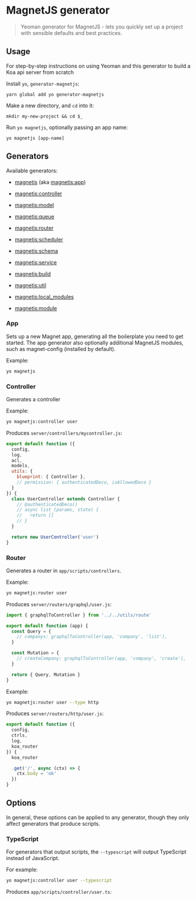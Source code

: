 # MagnetJS generator

> Yeoman generator for MagnetJS - lets you quickly set up a project with sensible defaults and best practices.

## Usage

For step-by-step instructions on using Yeoman and this generator to build a Koa api server from scratch

Install `yo`, `generator-magnetjs`:
```
yarn global add yo generator-magnetjs
```

Make a new directory, and `cd` into it:
```
mkdir my-new-project && cd $_
```

Run `yo magnetjs`, optionally passing an app name:
```
yo magnetjs [app-name]
```


## Generators

Available generators:

* [magnetjs](#app) (aka [magnetjs:app](#app))
* [magnetjs:controller](#controller)
* [magnetjs:model](#model)
* [magnetjs:queue](#queue)
* [magnetjs:router](#router)
* [magnetjs:scheduler](#scheduler)
* [magnetjs:schema](#schema)
* [magnetjs:service](#service)
* [magnetjs:build](#build)
* [magnetjs:util](#util)

* [magnetjs:local_modules](#local_modules)
* [magnetjs:module](#module)

### App
Sets up a new Magnet app, generating all the boilerplate you need to get started. The app generator also optionally additional MagnetJS modules, such as magnet-config (installed by default).

Example:
```bash
yo magnetjs
```

### Controller
Generates a controller

Example:
```bash
yo magnetjs:controller user
```

Produces `server/controllers/mycontroller.js`:
```javascript
export default function ({
  config,
  log,
  acl,
  models,
  utils: {
    blueprint: { Controller },
    // permission: { authenticatedDeco, isAllowedDeco }
  }
}) {
  class UserController extends Controller {
    // @authenticatedDeco()
    // async list (params, state) {
    //   return []
    // }
  }

  return new UserController('user')
}
```

### Router
Generates a router in `app/scripts/controllers`.

Example:
```bash
yo magnetjs:router user
```

Produces `server/routers/graphql/user.js`:
```javascript
import { graphqlToController } from '../../utils/route'

export default function (app) {
  const Query = {
    // companys: graphqlToController(app, 'company', 'list'),
  }

  const Mutation = {
    // createCompany: graphqlToController(app, 'company', 'create'),
  }

  return { Query, Mutation }
}
```

Example:
```bash
yo magnetjs:router user --type http
```

Produces `server/routers/http/user.js`:
```javascript
export default function ({
  config,
  ctrls,
  log,
  koa_router
}) {
  koa_router

  .get('/', async (ctx) => {
    ctx.body = 'ok'
  })
}
```

## Options
In general, these options can be applied to any generator, though they only affect generators that produce scripts.

### TypeScript
For generators that output scripts, the `--typescript` will output TypeScript instead of JavaScript.

For example:
```bash
yo magnetjs:controller user --typescript
```

Produces `app/scripts/controller/user.ts`:
```typescript
```
